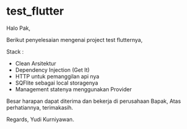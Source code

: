 # test_flutter

Halo Pak,

Berikut penyelesaian mengenai project test flutternya, 

Stack :
- Clean Arsitektur
- Dependency Injection (Get It)
- HTTP untuk pemanggilan api nya 
- SQFlite sebagai local storagenya
- Management statenya menggunakan Provider

Besar harapan dapat diterima dan bekerja di perusahaan Bapak, Atas perhatiannya, terimakasih.

Regards, 
Yudi Kurniyawan.
